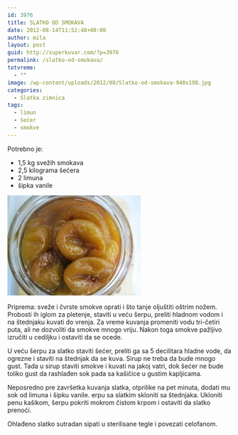 ```yaml
---
id: 3976
title: SLATKO OD SMOKAVA
date: 2012-08-14T11:52:48+00:00
author: mila
layout: post
guid: http://superkuvar.com/?p=3976
permalink: /slatko-od-smokava/
totvreme:
  - ""
image: /wp-content/uploads/2012/08/Slatko-od-smokava-940x198.jpg
categories:
  - Slatka zimnica
tags:
  - limun
  - šećer
  - smokve
---
```

Potrebno je:

  * 1,5 kg svežih smokava
  * 2,5 kilograma šećera
  * 2 limuna
  * šipka vanile

<img class="alignnone size-medium wp-image-3977" title="Slatko od smokava" src="/wp-content/uploads/2012/08/Slatko-od-smokava-300x225.jpg" alt="" width="300" height="225" /> 

Priprema: sveže i čvrste smokve oprati i što tanje oljuštiti oštrim nožem. Probosti ih iglom za pletenje, staviti u veću šerpu, preliti hladnom vodom i na štednjaku kuvati do vrenja. Za vreme kuvanja promeniti vodu tri-četiri puta, ali ne dozvoliti da smokve mnogo vriju. Nakon toga smokve pažljivo izručiti u cediljku i ostaviti da se ocede.

U veću šerpu za slatko staviti šećer, preliti ga sa 5 decilitara hladne vode, da ogrezne i staviti na štednjak da se kuva. Sirup ne treba da bude mnogo gust. Tada u sirup staviti smokve i kuvati na jakoj vatri, dok šećer ne bude toliko gust da rashlađen sok pada sa kašičice u gustim kapljicama.

Neposredno pre završetka kuvanja slatka, otprilike na pet minuta, dodati mu sok od limuna i šipku vanile.  erpu sa slatkim skloniti sa štednjaka. Ukloniti penu kašikom, šerpu pokriti mokrom čistom krpom i ostaviti da slatko prenoći.

Ohlađeno slatko sutradan sipati u sterilisane tegle i povezati celofanom.